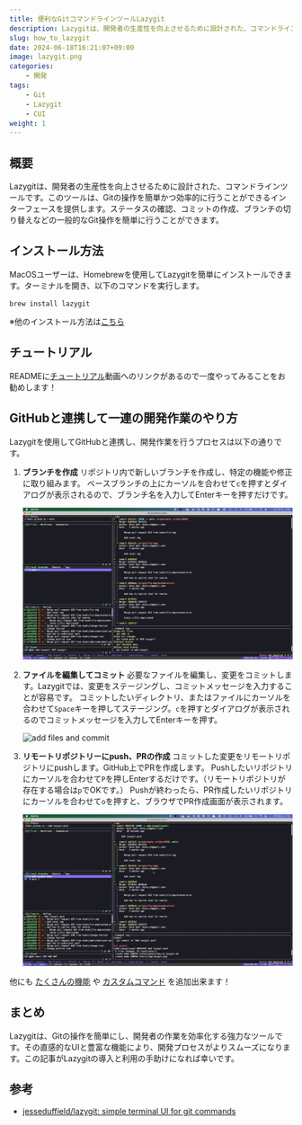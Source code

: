 ```yaml
---
title: 便利なGitコマンドラインツールLazygit
description: Lazygitは、開発者の生産性を向上させるために設計された、コマンドラインツールです。このツールは、Gitの操作を簡単かつ効率的に行うことができるインターフェースを提供します。ステータスの確認、コミットの作成、ブランチの切り替えなどの一般的なGit操作を簡単に行うことができます。
slug: how_to_lazygit
date: 2024-06-18T16:21:07+09:00
image: lazygit.png
categories: 
    - 開発
tags: 
    - Git
    - Lazygit
    - CUI
weight: 1
---
```


## 概要

Lazygitは、開発者の生産性を向上させるために設計された、コマンドラインツールです。このツールは、Gitの操作を簡単かつ効率的に行うことができるインターフェースを提供します。ステータスの確認、コミットの作成、ブランチの切り替えなどの一般的なGit操作を簡単に行うことができます。

## インストール方法

MacOSユーザーは、Homebrewを使用してLazygitを簡単にインストールできます。ターミナルを開き、以下のコマンドを実行します。

```
brew install lazygit
```

※他のインストール方法は[こちら](https://github.com/jesseduffield/lazygit?tab=readme-ov-file#installation)

## チュートリアル

READMEに[チュートリアル](https://github.com/jesseduffield/lazygit?tab=readme-ov-file#tutorials)動画へのリンクがあるので一度やってみることをお勧めします！

## GitHubと連携して一連の開発作業のやり方

Lazygitを使用してGitHubと連携し、開発作業を行うプロセスは以下の通りです。

1. **ブランチを作成**
   リポジトリ内で新しいブランチを作成し、特定の機能や修正に取り組みます。
   ベースブランチの上にカーソルを合わせて`c`を押すとダイアログが表示されるので、ブランチ名を入力してEnterキーを押すだけです。

   ![create branch](create-branch.gif)

2. **ファイルを編集してコミット**
   必要なファイルを編集し、変更をコミットします。Lazygitでは、変更をステージングし、コミットメッセージを入力することが容易です。
   コミットしたいディレクトリ、またはファイルにカーソルを合わせて`Space`キーを押してステージング。`c`を押すとダイアログが表示されるのでコミットメッセージを入力してEnterキーを押す。

   ![add files and commit](add-commit.gif)

3. **リモートリポジトリーにpush、PRの作成**
   コミットした変更をリモートリポジトリにpushします。GitHub上でPRを作成します。
   Pushしたいリポジトリにカーソルを合わせて`P`を押しEnterするだけです。（リモートリポジトリが存在する場合は`p`でOKです。）
   Pushが終わったら、PR作成したいリポジトリにカーソルを合わせて`o`を押すと、ブラウザでPR作成画面が表示されます。

   ![push and open pr](push-and-open-pr.gif)

他にも [たくさんの機能](https://github.com/jesseduffield/lazygit?tab=readme-ov-file#features) や [カスタムコマンド](https://github.com/jesseduffield/lazygit/blob/master/docs/Custom_Command_Keybindings.md) を追加出来ます！

## まとめ

Lazygitは、Gitの操作を簡単にし、開発者の作業を効率化する強力なツールです。その直感的なUIと豊富な機能により、開発プロセスがよりスムーズになります。この記事がLazygitの導入と利用の手助けになれば幸いです。

## 参考

- [jesseduffield/lazygit: simple terminal UI for git commands](https://github.com/jesseduffield/lazygit)

